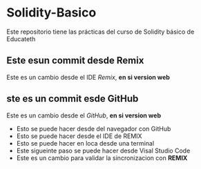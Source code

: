 # Solidity-Basico
Este repositorio tiene las prácticas del curso de Solidity básico de Educateth

## Este esun commit desde Remix

Este es un cambio desde el IDE *Remix*, **en si version web**

## ste es un commit esde GitHub

Este es un cambio desde el *GitHub*, **en si version web**
* Esto se puede hacer desde del navegador con GitHub
* Esto se puede hacer desde el IDE de REMIX
* Esto se puede hacer en loca desde una terminal
* Este sigueinte paso se puede hacer desde Visal Studio Code
* Este es un cambio para validar la sincronizacion con **REMIX**
